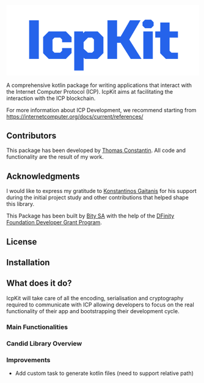 ![IcpKit](readme_utils/IcpKit.png)

A comprehensive kotlin package for writing applications that interact with the Internet Computer Protocol (ICP).
IcpKit aims at facilitating the interaction with the ICP blockchain.

For more information about ICP Development, we recommend starting from https://internetcomputer.org/docs/current/references/

## Contributors
This package has been developed by [Thomas Constantin](https://github.com/0xTommy). All code and functionality are the result of my work.

## Acknowledgments
I would like to express my gratitude to [Konstantinos Gaitanis](https://github.com/kgaitanis) for his support during the initial project study and other contributions that helped shape this library.

This Package has been built by [Bity SA](https://bity.com) with the help of the [DFinity Foundation Developer Grant Program](https://dfinity.org/grants).

## License

## Installation

## What does it do?

IcpKit will take care of all the encoding, serialisation and cryptography required to communicate with ICP allowing developers to focus on the real functionality of their app and bootstrapping their development cycle.

### Main Functionalities

### Candid Library Overview


### Improvements
- Add custom task to generate kotlin files (need to support relative path)